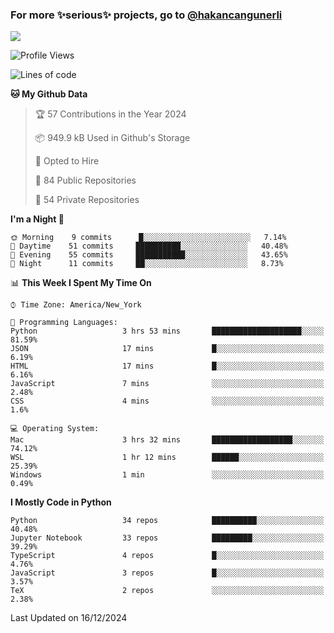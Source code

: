 ### For more ✨serious✨ projects, go to [@hakancangunerli](https://github.com/hakancangunerli)

![](https://github-readme-stats.vercel.app/api/top-langs/?username=johngunerli&layout=compact&hide=jupyter%20notebook,tex,html,shell,CSS,Ruby,Makefile,EmberScript,MATLAB,C&langs_count=6&exclude_repo=2015-csharp,gt_code,gsu_code,uga_code,uga_robotics)

<!--START_SECTION:waka-->
![Profile Views](http://img.shields.io/badge/Profile%20Views-1-blue)

![Lines of code](https://img.shields.io/badge/From%20Hello%20World%20I%27ve%20Written-482302%20lines%20of%20code-blue)

**🐱 My Github Data** 

> 🏆 57 Contributions in the Year 2024
 > 
> 📦 949.9 kB Used in Github's Storage 
 > 
> 💼 Opted to Hire
 > 
> 📜 84 Public Repositories 
 > 
> 🔑 54 Private Repositories  
 > 
**I'm a Night 🦉** 

```text
🌞 Morning    9 commits      █░░░░░░░░░░░░░░░░░░░░░░░░   7.14% 
🌆 Daytime    51 commits     ██████████░░░░░░░░░░░░░░░   40.48% 
🌃 Evening    55 commits     ███████████░░░░░░░░░░░░░░   43.65% 
🌙 Night      11 commits     ██░░░░░░░░░░░░░░░░░░░░░░░   8.73%

```


📊 **This Week I Spent My Time On** 

```text
⌚︎ Time Zone: America/New_York

💬 Programming Languages: 
Python                   3 hrs 53 mins       ████████████████████░░░░░   81.59% 
JSON                     17 mins             █░░░░░░░░░░░░░░░░░░░░░░░░   6.19% 
HTML                     17 mins             █░░░░░░░░░░░░░░░░░░░░░░░░   6.16% 
JavaScript               7 mins              ░░░░░░░░░░░░░░░░░░░░░░░░░   2.48% 
CSS                      4 mins              ░░░░░░░░░░░░░░░░░░░░░░░░░   1.6%

💻 Operating System: 
Mac                      3 hrs 32 mins       ██████████████████░░░░░░░   74.12% 
WSL                      1 hr 12 mins        ██████░░░░░░░░░░░░░░░░░░░   25.39% 
Windows                  1 min               ░░░░░░░░░░░░░░░░░░░░░░░░░   0.49%

```

**I Mostly Code in Python** 

```text
Python                   34 repos            ██████████░░░░░░░░░░░░░░░   40.48% 
Jupyter Notebook         33 repos            █████████░░░░░░░░░░░░░░░░   39.29% 
TypeScript               4 repos             █░░░░░░░░░░░░░░░░░░░░░░░░   4.76% 
JavaScript               3 repos             █░░░░░░░░░░░░░░░░░░░░░░░░   3.57% 
TeX                      2 repos             ░░░░░░░░░░░░░░░░░░░░░░░░░   2.38%

```



 Last Updated on 16/12/2024
<!--END_SECTION:waka-->



